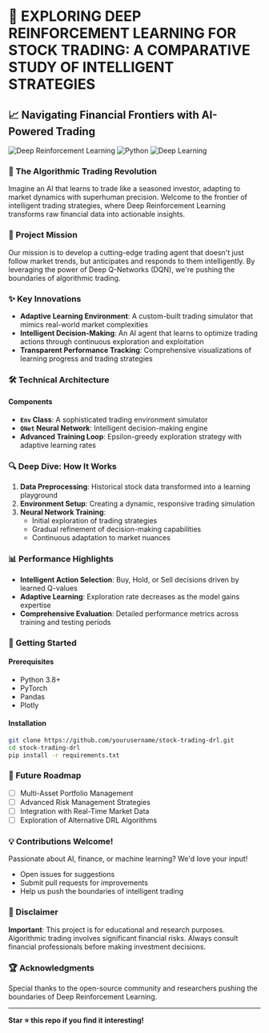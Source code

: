 # 🚀 EXPLORING DEEP REINFORCEMENT LEARNING FOR STOCK TRADING: A COMPARATIVE STUDY OF INTELLIGENT STRATEGIES

## 📈 Navigating Financial Frontiers with AI-Powered Trading

![Deep Reinforcement Learning](https://img.shields.io/badge/Technique-Deep%20Q--Learning-blue)
![Python](https://img.shields.io/badge/Python-3.8+-green)
![Deep Learning](https://img.shields.io/badge/Framework-PyTorch-orange)

### 🧠 The Algorithmic Trading Revolution

Imagine an AI that learns to trade like a seasoned investor, adapting to market dynamics with superhuman precision. Welcome to the frontier of intelligent trading strategies, where Deep Reinforcement Learning transforms raw financial data into actionable insights.

### 🎯 Project Mission

Our mission is to develop a cutting-edge trading agent that doesn't just follow market trends, but anticipates and responds to them intelligently. By leveraging the power of Deep Q-Networks (DQN), we're pushing the boundaries of algorithmic trading.

### ✨ Key Innovations

- **Adaptive Learning Environment**: A custom-built trading simulator that mimics real-world market complexities
- **Intelligent Decision-Making**: An AI agent that learns to optimize trading actions through continuous exploration and exploitation
- **Transparent Performance Tracking**: Comprehensive visualizations of learning progress and trading strategies

### 🛠 Technical Architecture

#### Components
- **`Env` Class**: A sophisticated trading environment simulator
- **`QNet` Neural Network**: Intelligent decision-making engine
- **Advanced Training Loop**: Epsilon-greedy exploration strategy with adaptive learning rates

### 🔍 Deep Dive: How It Works

1. **Data Preprocessing**: Historical stock data transformed into a learning playground
2. **Environment Setup**: Creating a dynamic, responsive trading simulation
3. **Neural Network Training**: 
   - Initial exploration of trading strategies
   - Gradual refinement of decision-making capabilities
   - Continuous adaptation to market nuances

### 📊 Performance Highlights

- **Intelligent Action Selection**: Buy, Hold, or Sell decisions driven by learned Q-values
- **Adaptive Learning**: Exploration rate decreases as the model gains expertise
- **Comprehensive Evaluation**: Detailed performance metrics across training and testing periods

### 🚀 Getting Started

#### Prerequisites
- Python 3.8+
- PyTorch
- Pandas
- Plotly

#### Installation

```bash
git clone https://github.com/yourusername/stock-trading-drl.git
cd stock-trading-drl
pip install -r requirements.txt
```

### 🔮 Future Roadmap

- [ ] Multi-Asset Portfolio Management
- [ ] Advanced Risk Management Strategies
- [ ] Integration with Real-Time Market Data
- [ ] Exploration of Alternative DRL Algorithms

### 💡 Contributions Welcome!

Passionate about AI, finance, or machine learning? We'd love your input! 
- Open issues for suggestions
- Submit pull requests for improvements
- Help us push the boundaries of intelligent trading

### 📜 Disclaimer

**Important**: This project is for educational and research purposes. Algorithmic trading involves significant financial risks. Always consult financial professionals before making investment decisions.

### 🏆 Acknowledgments

Special thanks to the open-source community and researchers pushing the boundaries of Deep Reinforcement Learning.

---

**Star ⭐ this repo if you find it interesting!**

